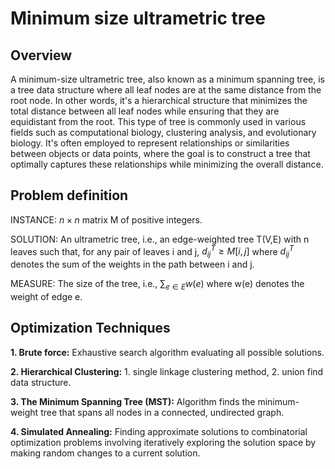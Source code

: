 # Minimum size ultrametric tree
## Overview
A minimum-size ultrametric tree, also known as a minimum spanning tree, is a tree data structure where all leaf nodes are at the same distance from the root node. In other words, it's a hierarchical structure that minimizes the total distance between all leaf nodes while ensuring that they are equidistant from the root. This type of tree is commonly used in various fields such as computational biology, clustering analysis, and evolutionary biology. It's often employed to represent relationships or similarities between objects or data points, where the goal is to construct a tree that optimally captures these relationships while minimizing the overall distance.

## Problem definition
INSTANCE:  $n\times n$ matrix M of positive integers.

SOLUTION: An ultrametric tree, i.e., an edge-weighted tree T(V,E) with n leaves such that, for any pair of leaves i and j, $d_{ij}^T \geq M[i,j]$ where $d_{ij}^T$ denotes the sum of the weights in the path between i and j.

MEASURE: The size of the tree, i.e., $\sum_{e \in E} w(e)$ where w(e) denotes the weight of edge e. 

## Optimization Techniques
**1. Brute force:** Exhaustive search algorithm evaluating all possible solutions.

**2. Hierarchical Clustering:** 1. single linkage clustering method, 2. union find data structure. 

**3. The Minimum Spanning Tree (MST):** Algorithm finds the minimum-weight tree that spans all nodes in a connected, undirected graph.

**4. Simulated Annealing:** Finding approximate solutions to combinatorial optimization problems involving iteratively exploring the solution space by making random changes to a current solution.

